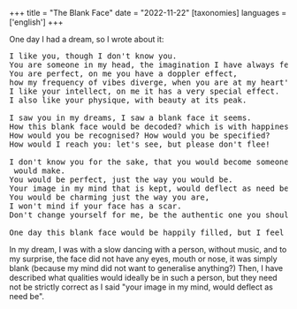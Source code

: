 +++
title = "The Blank Face"
date = "2022-11-22"
[taxonomies]
languages = ['english']
+++

One day I had a dream, so I wrote about it:
<!-- more -->

<pre>
I like you, though I don't know you.
You are someone in my head, the imagination I have always fed.
You are perfect, on me you have a doppler effect,
how my frequency of vibes diverge, when you are at my heart's verge.
I like your intellect, on me it has a very special effect.
I also like your physique, with beauty at its peak.

I saw you in my dreams, I saw a blank face it seems.
How this blank face would be decoded? which is with happiness overloaded!
How would you be recognised? How would you be specified?
How would I reach you: let's see, but please don't flee!

I don't know you for the sake, that you would become someone that my imagination
 would make.
You would be perfect, just the way you would be.
Your image in my mind that is kept, would deflect as need be.
You would be charming just the way you are,
I won't mind if your face has a scar.
Don't change yourself for me, be the authentic one you should always be.

One day this blank face would be happily filled, but I feel bad that the imagination would be killed.
</pre>

In my dream, I was with a slow dancing with a person, without music, and to my surprise, the face did not have any eyes, mouth or nose, it was simply blank (because my mind did not want to generalise anything?) Then, I have described what qualities would ideally be in such a person, but they need not be strictly correct as I said "your image in my mind, would deflect as need be".


